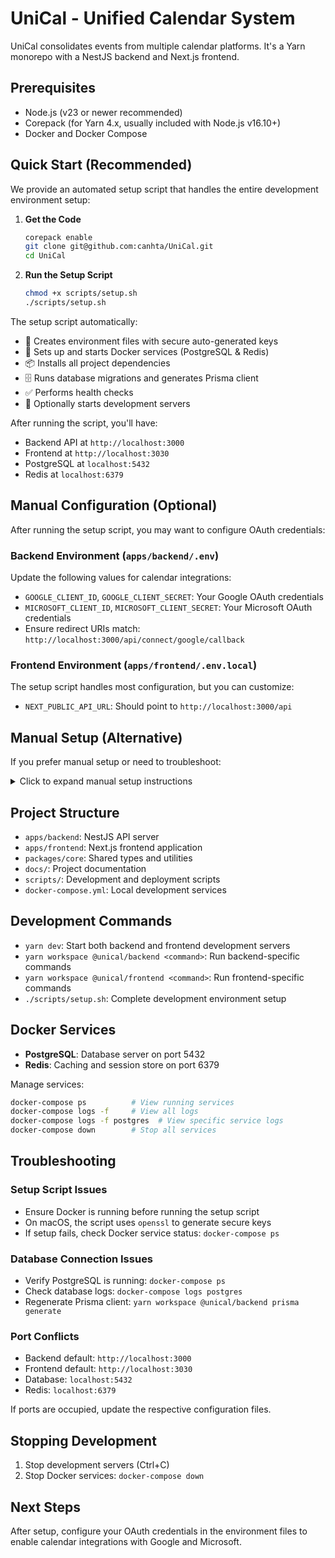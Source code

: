 # UniCal - Unified Calendar System

UniCal consolidates events from multiple calendar platforms. It's a Yarn monorepo with a NestJS backend and Next.js frontend.

## Prerequisites

*   Node.js (v23 or newer recommended)
*   Corepack (for Yarn 4.x, usually included with Node.js v16.10+)
*   Docker and Docker Compose

## Quick Start (Recommended)

We provide an automated setup script that handles the entire development environment setup:

1.  **Get the Code**
    ```bash
    corepack enable
    git clone git@github.com:canhta/UniCal.git
    cd UniCal
    ```

2.  **Run the Setup Script**
    ```bash
    chmod +x scripts/setup.sh
    ./scripts/setup.sh
    ```

The setup script automatically:
- 🔧 Creates environment files with secure auto-generated keys
- 🐳 Sets up and starts Docker services (PostgreSQL & Redis)
- 📦 Installs all project dependencies
- 🗄️ Runs database migrations and generates Prisma client
- ✅ Performs health checks
- 🚀 Optionally starts development servers

After running the script, you'll have:
- Backend API at `http://localhost:3000`
- Frontend at `http://localhost:3030`
- PostgreSQL at `localhost:5432`
- Redis at `localhost:6379`

## Manual Configuration (Optional)

After running the setup script, you may want to configure OAuth credentials:

### Backend Environment (`apps/backend/.env`)
Update the following values for calendar integrations:
- `GOOGLE_CLIENT_ID`, `GOOGLE_CLIENT_SECRET`: Your Google OAuth credentials
- `MICROSOFT_CLIENT_ID`, `MICROSOFT_CLIENT_SECRET`: Your Microsoft OAuth credentials
- Ensure redirect URIs match: `http://localhost:3000/api/connect/google/callback`

### Frontend Environment (`apps/frontend/.env.local`)
The setup script handles most configuration, but you can customize:
- `NEXT_PUBLIC_API_URL`: Should point to `http://localhost:3000/api`

## Manual Setup (Alternative)

If you prefer manual setup or need to troubleshoot:

<details>
<summary>Click to expand manual setup instructions</summary>

1.  **Install Dependencies**
    ```bash
    yarn install
    ```

2.  **Configure Environment Files**
    ```bash
    # Backend
    cp apps/backend/.env.example apps/backend/.env
    # Frontend  
    cp apps/frontend/.env.example apps/frontend/.env.local
    ```

3.  **Start Docker Services**
    ```bash
    docker-compose up -d
    ```

4.  **Run Database Setup**
    ```bash
    yarn workspace @unical/backend prisma generate
    yarn workspace @unical/backend prisma migrate dev --name init
    ```

5.  **Start Development Servers**
    ```bash
    yarn dev
    ```

</details>

## Project Structure

*   `apps/backend`: NestJS API server
*   `apps/frontend`: Next.js frontend application
*   `packages/core`: Shared types and utilities
*   `docs/`: Project documentation
*   `scripts/`: Development and deployment scripts
*   `docker-compose.yml`: Local development services

## Development Commands

*   `yarn dev`: Start both backend and frontend development servers
*   `yarn workspace @unical/backend <command>`: Run backend-specific commands
*   `yarn workspace @unical/frontend <command>`: Run frontend-specific commands
*   `./scripts/setup.sh`: Complete development environment setup

## Docker Services

*   **PostgreSQL**: Database server on port 5432
*   **Redis**: Caching and session store on port 6379

Manage services:
```bash
docker-compose ps          # View running services
docker-compose logs -f     # View all logs
docker-compose logs -f postgres  # View specific service logs
docker-compose down        # Stop all services
```

## Troubleshooting

### Setup Script Issues
- Ensure Docker is running before running the setup script
- On macOS, the script uses `openssl` to generate secure keys
- If setup fails, check Docker service status: `docker-compose ps`

### Database Connection Issues
- Verify PostgreSQL is running: `docker-compose ps`
- Check database logs: `docker-compose logs postgres`
- Regenerate Prisma client: `yarn workspace @unical/backend prisma generate`

### Port Conflicts
- Backend default: `http://localhost:3000`
- Frontend default: `http://localhost:3030`
- Database: `localhost:5432`
- Redis: `localhost:6379`

If ports are occupied, update the respective configuration files.

## Stopping Development

1.  Stop development servers (Ctrl+C)
2.  Stop Docker services: `docker-compose down`

## Next Steps

After setup, configure your OAuth credentials in the environment files to enable calendar integrations with Google and Microsoft.
